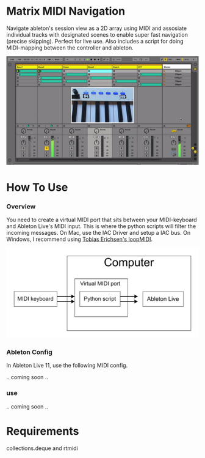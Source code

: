 # Matrix MIDI Navigation
Navigate ableton's session view as a 2D array using MIDI and assosiate individual tracks with designated scenes to enable super fast navigation (precise skipping). Perfect for live use. Also includes a script for doing MIDI-mapping between the controller and ableton.

<p align="center">
 <img src="img/main.gif" width=600>
</p>

# How To Use
### Overview
You need to create a virtual MIDI port that sits between your MIDI-keyboard and Ableton Live's MIDI input. This is where the python scripts will filter the incoming messages. On Mac, use the IAC Driver and setup a IAC bus. On Windows, I recommend using [Tobias Erichsen's loopMIDI](https://www.tobias-erichsen.de/software/loopmidi.html).

<p align="center">
 <img src="img/overview.png" width=600>
</p>

### Ableton Config
In Ableton Live 11, use the following MIDI config.

.. coming soon ..

### use
.. coming soon ..

# Requirements
collections.deque and rtmidi
